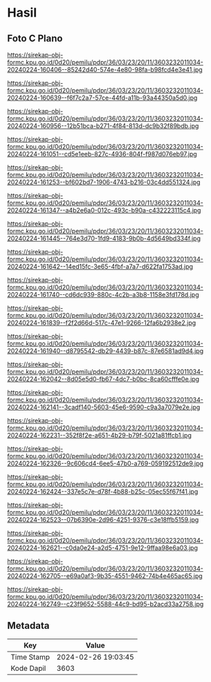 # Hasil

## Foto C Plano

https://sirekap-obj-formc.kpu.go.id/0d20/pemilu/pdpr/36/03/23/20/11/3603232011034-20240224-160406--85242d40-574e-4e80-98fa-b98fcd4e3e41.jpg

https://sirekap-obj-formc.kpu.go.id/0d20/pemilu/pdpr/36/03/23/20/11/3603232011034-20240224-160639--f6f7c2a7-57ce-44fd-a11b-93a44350a5d0.jpg

https://sirekap-obj-formc.kpu.go.id/0d20/pemilu/pdpr/36/03/23/20/11/3603232011034-20240224-160956--12b51bca-b271-4f84-813d-dc9b32f89bdb.jpg

https://sirekap-obj-formc.kpu.go.id/0d20/pemilu/pdpr/36/03/23/20/11/3603232011034-20240224-161051--cd5e1eeb-827c-4936-804f-f987d076eb97.jpg

https://sirekap-obj-formc.kpu.go.id/0d20/pemilu/pdpr/36/03/23/20/11/3603232011034-20240224-161253--bf602bd7-1906-4743-b216-03c4dd551324.jpg

https://sirekap-obj-formc.kpu.go.id/0d20/pemilu/pdpr/36/03/23/20/11/3603232011034-20240224-161347--a4b2e6a0-012c-493c-b90a-c432223115c4.jpg

https://sirekap-obj-formc.kpu.go.id/0d20/pemilu/pdpr/36/03/23/20/11/3603232011034-20240224-161445--764e3d70-1fd9-4183-9b0b-4d5649bd334f.jpg

https://sirekap-obj-formc.kpu.go.id/0d20/pemilu/pdpr/36/03/23/20/11/3603232011034-20240224-161642--14ed15fc-3e65-4fbf-a7a7-d622fa1753ad.jpg

https://sirekap-obj-formc.kpu.go.id/0d20/pemilu/pdpr/36/03/23/20/11/3603232011034-20240224-161740--cd6dc939-880c-4c2b-a3b8-1158e3fd178d.jpg

https://sirekap-obj-formc.kpu.go.id/0d20/pemilu/pdpr/36/03/23/20/11/3603232011034-20240224-161839--f2f2d66d-517c-47e1-9266-12fa6b2938e2.jpg

https://sirekap-obj-formc.kpu.go.id/0d20/pemilu/pdpr/36/03/23/20/11/3603232011034-20240224-161940--d8795542-db29-4439-b87c-87e6581ad9d4.jpg

https://sirekap-obj-formc.kpu.go.id/0d20/pemilu/pdpr/36/03/23/20/11/3603232011034-20240224-162042--8d05e5d0-fb67-4dc7-b0bc-8ca60cfffe0e.jpg

https://sirekap-obj-formc.kpu.go.id/0d20/pemilu/pdpr/36/03/23/20/11/3603232011034-20240224-162141--3cadf140-5603-45e6-9590-c9a3a7079e2e.jpg

https://sirekap-obj-formc.kpu.go.id/0d20/pemilu/pdpr/36/03/23/20/11/3603232011034-20240224-162231--352f8f2e-a651-4b29-b79f-5021a81ffcb1.jpg

https://sirekap-obj-formc.kpu.go.id/0d20/pemilu/pdpr/36/03/23/20/11/3603232011034-20240224-162326--9c606cd4-6ee5-47b0-a769-059192512de9.jpg

https://sirekap-obj-formc.kpu.go.id/0d20/pemilu/pdpr/36/03/23/20/11/3603232011034-20240224-162424--337e5c7e-d78f-4b88-b25c-05ec55f67f41.jpg

https://sirekap-obj-formc.kpu.go.id/0d20/pemilu/pdpr/36/03/23/20/11/3603232011034-20240224-162523--07b6390e-2d96-4251-9376-c3e18ffb5159.jpg

https://sirekap-obj-formc.kpu.go.id/0d20/pemilu/pdpr/36/03/23/20/11/3603232011034-20240224-162621--c0da0e24-a2d5-4751-9e12-9ffaa98e6a03.jpg

https://sirekap-obj-formc.kpu.go.id/0d20/pemilu/pdpr/36/03/23/20/11/3603232011034-20240224-162705--e69a0af3-9b35-4551-9462-74b4e465ac65.jpg

https://sirekap-obj-formc.kpu.go.id/0d20/pemilu/pdpr/36/03/23/20/11/3603232011034-20240224-162749--c23f9652-5588-44c9-bd95-b2acd33a2758.jpg


## Metadata

| Key        | Value               |
| ---------- | ------------------- |
| Time Stamp | 2024-02-26 19:03:45 |
| Kode Dapil | 3603                |



